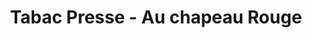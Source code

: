 ---
title: "Tabac Presse - Au chapeau Rouge"
url: /briis-sous-forges/tabac-presse-au-chapeau-rouge/
shop: Zeitungen
---
